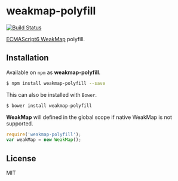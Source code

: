 weakmap-polyfill
================

[![Build Status](https://travis-ci.org/polygonplanet/weakmap-polyfill.svg?branch=master)](https://travis-ci.org/polygonplanet/weakmap-polyfill)


[ECMAScript6 WeakMap](http://www.ecma-international.org/ecma-262/6.0/#sec-weakmap-objects) polyfill.

## Installation

Available on `npm` as **weakmap-polyfill**.

```bash
$ npm install weakmap-polyfill --save
```

This can also be installed with `Bower`.

```bash
$ bower install weakmap-polyfill
```

**WeakMap** will defined in the global scope if native WeakMap is not supported.


```javascript
require('weakmap-polyfill');
var weakMap = new WeakMap();
```

## License

MIT


